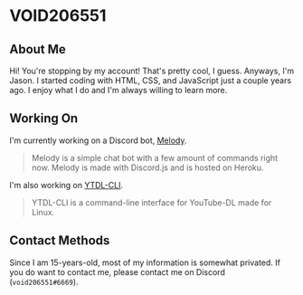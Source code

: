 # VOID206551

## About Me
Hi! You're stopping by my account! That's pretty cool, I guess. Anyways, I'm Jason. I started coding with HTML, CSS, and JavaScript just a couple years ago. I enjoy what I do and I'm always willing to learn more. 

## Working On
I'm currently working on a Discord bot, [Melody](https://github.com/void-melody/melody). 
 > Melody is a simple chat bot with a few amount of commands right now. Melody is made with Discord.js and is hosted on Heroku.
 
 I'm also working on [YTDL-CLI](https://github.com/void206551/ytdl-cli).
  > YTDL-CLI is a command-line interface for YouTube-DL made for Linux. 
 
## Contact Methods
Since I am 15-years-old, most of my information is somewhat privated. If you do want to contact me, please contact me on Discord (`void206551#6669`).